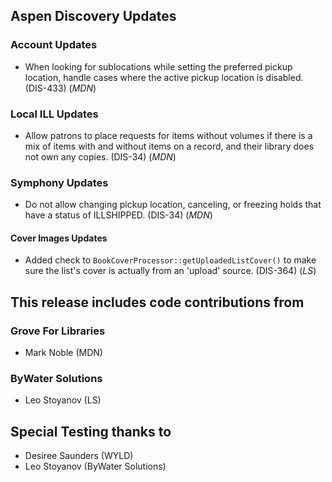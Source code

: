 ## Aspen Discovery Updates
### Account Updates
- When looking for sublocations while setting the preferred pickup location, handle cases where the active pickup location is disabled. (DIS-433) (*MDN*)

### Local ILL Updates
- Allow patrons to place requests for items without volumes if there is a mix of items with and without items on a record, and their library does not own any copies. (DIS-34) (*MDN*)

### Symphony Updates
- Do not allow changing pickup location, canceling, or freezing holds that have a status of ILLSHIPPED. (DIS-34) (*MDN*)

#### Cover Images Updates
- Added check to `BookCoverProcessor::getUploadedListCover()` to make sure the list's cover is actually from an 'upload' source. (DIS-364) (*LS*)

## This release includes code contributions from
### Grove For Libraries
- Mark Noble (MDN)

### ByWater Solutions
- Leo Stoyanov (LS)

## Special Testing thanks to
- Desiree Saunders (WYLD)
- Leo Stoyanov (ByWater Solutions)
